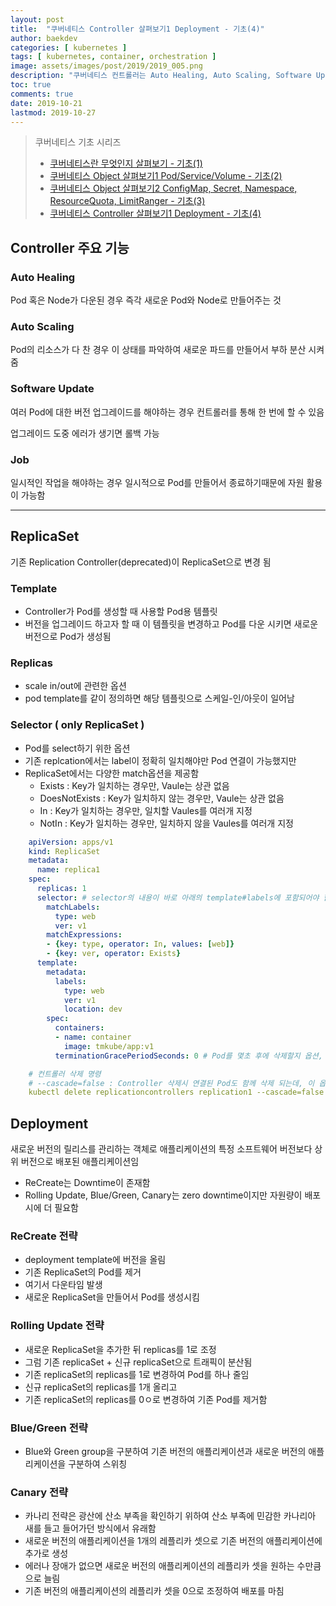 ```yaml
---
layout: post
title:  "쿠버네티스 Controller 살펴보기1 Deployment - 기초(4)"
author: baekdev  
categories: [ kubernetes ]
tags: [ kubernetes, container, orchestration ]
image: assets/images/post/2019/2019_005.png
description: "쿠버네티스 컨트롤러는 Auto Healing, Auto Scaling, Software Update, Job 등의 주요 기능을 갖고 있습니다. 그 중에서 디플로이먼트에 대해 살펴보도록 하겠습니다. "  
toc: true
comments: true  
date: 2019-10-21   
lastmod: 2019-10-27   
---   
```


> 쿠버네티스 기초 시리즈  
> - [쿠버네티스란 무엇인지 살펴보기 - 기초(1)]({{site.url}}{{site.baseurl}}/post/5)  
> - [쿠버네티스 Object 살펴보기1 Pod/Service/Volume - 기초(2)]({{site.url}}{{site.baseurl}}/post/6)    
> - [쿠버네티스 Object 살펴보기2 ConfigMap, Secret, Namespace, ResourceQuota, LimitRanger - 기초(3)]({{site.url}}{{site.baseurl}}/post/8)  
> - [쿠버네티스 Controller 살펴보기1 Deployment - 기초(4)]({{site.url}}{{site.baseurl}}/post/9)  

## Controller 주요 기능  

### Auto Healing  

Pod 혹은 Node가 다운된 경우 즉각 새로운 Pod와 Node로 만들어주는 것  

### Auto Scaling  

Pod의 리소스가 다 찬 경우 이 상태를 파악하여 새로운 파드를 만들어서 부하 분산 시켜줌  

### Software Update  

여러 Pod에 대한 버전 업그레이드를 해야하는 경우 컨트롤러를 통해 한 번에 할 수 있음  

업그레이드 도중 에러가 생기면 롤백 가능  

### Job  

일시적인 작업을 해야하는 경우 일시적으로 Pod를 만들어서 종료하기때문에 자원 활용이 가능함  

---  

## ReplicaSet  
기존 Replication Controller(deprecated)이 ReplicaSet으로 변경 됨     

### Template  

- Controller가 Pod를 생성할 때 사용할 Pod용 템플릿  
- 버전을 업그레이드 하고자 할 때 이 템플릿을 변경하고 Pod를 다운 시키면 새로운 버전으로 Pod가 생성됨  

### Replicas  

- scale in/out에 관련한 옵션  
- pod template를 같이 정의하면 해당 템플릿으로 스케일-인/아웃이 일어남  

### Selector ( only ReplicaSet )  

- Pod를 select하기 위한 옵션  
- 기존 replcation에서는 label이 정확히 일치해야만 Pod 연결이 가능했지만  
- ReplicaSet에서는 다양한 match옵션을 제공함  
    - Exists : Key가 일치하는 경우만, Vaule는 상관 없음  
    - DoesNotExists : Key가 일치하지 않는 경우만, Vaule는 상관 없음  
    - In : Key가 일치하는 경우만, 일치할 Vaules를 여러개 지정  
    - NotIn : Key가 일치하는 경우만, 일치하지 않을 Vaules를 여러개 지정  
    
```yaml
    apiVersion: apps/v1
    kind: ReplicaSet
    metadata:
      name: replica1
    spec:
      replicas: 1
      selector: # selector의 내용이 바로 아래의 template#labels에 포함되어야 함! 
        matchLabels:
          type: web
          ver: v1
        matchExpressions:
        - {key: type, operator: In, values: [web]}
        - {key: ver, operator: Exists}
      template:
        metadata:
          labels:
            type: web
            ver: v1
            location: dev
        spec:
          containers:
          - name: container
            image: tmkube/app:v1
          terminationGracePeriodSeconds: 0 # Pod를 몇초 후에 삭제할지 옵션, default 30sec
```  

```yaml
    # 컨트롤러 삭제 명령
    # --cascade=false : Controller 삭제시 연결된 Pod도 함께 삭제 되는데, 이 옵션은 Pod는 남겨달라는 옵션
    kubectl delete replicationcontrollers replication1 --cascade=false
```  

## Deployment   

새로운 버전의 릴리스를 관리하는 객체로 애플리케이션의 특정 소프트웨어 버전보다 상위 버전으로 배포된 애플리케이션임  
- ReCreate는 Downtime이 존재함  
- Rolling Update, Blue/Green, Canary는 zero downtime이지만 자원량이 배포시에 더 필요함  

### ReCreate 전략

- deployment template에 버전을 올림  
- 기존 ReplicaSet의 Pod를 제거  
- 여기서 다운타임 발생  
- 새로운 ReplicaSet을 만들어서 Pod를 생성시킴  

### Rolling Update 전략  

- 새로운 ReplicaSet을 추가한 뒤 replicas를 1로 조정  
- 그럼 기존 replicaSet + 신규 replicaSet으로 트래픽이 분산됨  
- 기존 replicaSet의 replicas를 1로 변경하여 Pod를 하나 줄임  
- 신규 replicaSet의 replicas를 1개 올리고  
- 기존 replicaSet의 replicas를 0ㅇ로 변경하여 기존 Pod를 제거함  

### Blue/Green 전략  

- Blue와 Green group을 구분하여 기존 버전의 애플리케이션과 새로운 버전의 애플리케이션을 구분하여 스위칭  


### Canary 전략  

- 카나리 전략은 광산에 산소 부족을 확인하기 위하여 산소 부족에 민감한 카나리아 새를 들고 들어가던 방식에서 유래함  
- 새로운 버전의 애플리케이션을 1개의 레플리카 셋으로 기존 버전의 애플리케이션에 추가로 생성  
- 에러나 장애가 없으면 새로운 버전의 애플리케이션의 레플리카 셋을 원하는 수만큼으로 늘림  
- 기존 버전의 애플리케이션의 레플리카 셋을 0으로 조정하여 배포를 마침  

